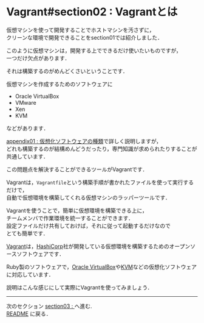 # Vagrant#section02 : Vagrantとは

仮想マシンを使って開発することでホストマシンを汚さずに，  
クリーンな環境で開発できることをsection01では紹介しました．

このように仮想マシンは，開発する上でできるだけ使いたいものですが，  
一つだけ欠点があります．

それは構築するのがめんどくさいということです．

仮想マシンを作成するためのソフトウェアに  

- Oracle VirtualBox
- VMware
- Xen
- KVM

などがあります．

[appendix01 : 仮想化ソフトウェアの種類](./SoftwareType.md)で詳しく説明しますが，  
どれも構築するのが結構めんどうだったり，専門知識が求められたりすることが共通しています．  

この問題点を解決することができるツールがVagrantです．

Vagrantは，`Vagrantfile`という構築手順が書かれたファイルを使って実行するだけで，  
自動で仮想環境を構築してくれる仮想マシンのラッパーツールです．

Vagrantを使うことで，簡単に仮想環境を構築できる上に，  
チームメンバで作業環境を統一することができます．  
設定ファイルだけ共有しておけば，それに従って起動するだけなので  
とても簡単です．

[Vagrant](https://www.vagrantup.com/)は，[HashiCorp](https://www.hashicorp.com/)社が開発している仮想環境を構築するためのオープンソースソフトウェアです．

Ruby製のソフトウェアで，[Oracle VirtualBox](https://www.virtualbox.org/)や[KVM](http://www.linux-kvm.org/page/Main_Page)などの仮想化ソフトウェアに対応しています．

説明はこんな感じにして実際にVagrantを使ってみましょう．

---

次のセクション [section03 : ](./StartVagrant.md) へ進む.  
[README](./README.md) に戻る．
